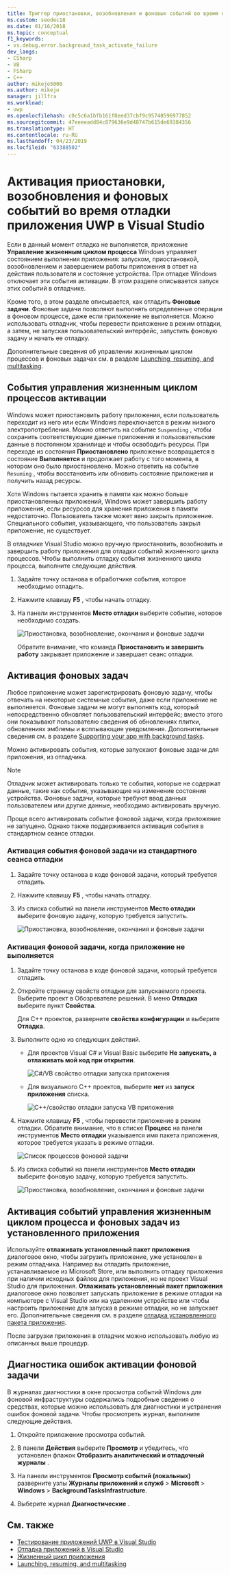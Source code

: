 ```yaml
---
title: Триггер приостановки, возобновления и фоновых событий во время отладки универсальной платформы Windows | Документация Майкрософт
ms.custom: seodec18
ms.date: 01/16/2018
ms.topic: conceptual
f1_keywords:
- vs.debug.error.background_task_activate_failure
dev_langs:
- CSharp
- VB
- FSharp
- C++
author: mikejo5000
ms.author: mikejo
manager: jillfra
ms.workload:
- uwp
ms.openlocfilehash: c0c5c6a1bfb161f8eed37cbf9c95740596977852
ms.sourcegitcommit: 47eeeeadd84c879636e9d48747b615de69384356
ms.translationtype: HT
ms.contentlocale: ru-RU
ms.lasthandoff: 04/23/2019
ms.locfileid: "63388502"
---
```

# <a name="how-to-trigger-suspend-resume-and-background-events-while-debugging-uwp-apps-in-visual-studio"></a>Активация приостановки, возобновления и фоновых событий во время отладки приложения UWP в Visual Studio
Если в данный момент отладка не выполняется, приложение **Управление жизненным циклом процесса** Windows управляет состоянием выполнения приложения: запуском, приостановкой, возобновлением и завершением работы приложения в ответ на действия пользователя и состояние устройства. При отладке Windows отключает эти события активации. В этом разделе описывается запуск этих событий в отладчике.

 Кроме того, в этом разделе описывается, как отладить **Фоновые задачи**. Фоновые задачи позволяют выполнять определенные операции в фоновом процессе, даже если приложение не выполняется. Можно использовать отладчик, чтобы перевести приложение в режим отладки, а затем, не запуская пользовательский интерфейс, запустить фоновую задачу и начать ее отладку.

 Дополнительные сведения об управлении жизненным циклом процессов и фоновых задачах см. в разделе [Launching, resuming, and multitasking](/windows/uwp/launch-resume/index).

## <a name="BKMK_Trigger_Process_Lifecycle_Management_events"></a> События управления жизненным циклом процессов активации
 Windows может приостановить работу приложения, если пользователь переходит из него или если Windows переключается в режим низкого электропотребления. Можно ответить на событие `Suspending` , чтобы сохранить соответствующие данные приложения и пользовательские данные в постоянном хранилище и чтобы освободить ресурсы. При переходе из состояния **Приостановлено** приложение возвращается в состояние **Выполняется** и продолжает работу с того момента, в котором оно было приостановлено. Можно ответить на событие `Resuming` , чтобы восстановить или обновить состояние приложения и получить назад ресурсы.

 Хотя Windows пытается хранить в памяти как можно больше приостановленных приложений, Windows может завершить работу приложения, если ресурсов для хранения приложения в памяти недостаточно. Пользователь также может явно закрыть приложение. Специального события, указывающего, что пользователь закрыл приложение, не существует.

 В отладчике Visual Studio можно вручную приостановить, возобновить и завершить работу приложения для отладки событий жизненного цикла процессов. Чтобы выполнить отладку события жизненного цикла процесса, выполните следующие действия.

1. Задайте точку останова в обработчике события, которое необходимо отладить.

2. Нажмите клавишу **F5** , чтобы начать отладку.

3. На панели инструментов **Место отладки** выберите событие, которое необходимо создать.

     ![Приостановка, возобновление, окончания и фоновые задачи](../debugger/media/dbg_suspendresumebackground.png "DBG_SuspendResumeBackground")

     Обратите внимание, что команда **Приостановить и завершить работу** закрывает приложение и завершает сеанс отладки.

## <a name="BKMK_Trigger_background_tasks"></a> Активация фоновых задач
 Любое приложение может зарегистрировать фоновую задачу, чтобы отвечать на некоторые системные события, даже если приложение не выполняется. Фоновые задачи не могут выполнять код, который непосредственно обновляет пользовательский интерфейс; вместо этого они показывают пользователю сведения об обновлениях плитки, обновлениях эмблемы и всплывающие уведомления. Дополнительные сведения см. в разделе [Supporting your app with background tasks](https://msdn.microsoft.com/library/4c7bb148-eb1f-4640-865e-41f627a46e8e).

 Можно активировать события, которые запускают фоновые задачи для приложения, из отладчика.

> [!NOTE]
> Отладчик может активировать только те события, которые не содержат данные, такие как события, указывающие на изменение состояния устройства. Фоновые задачи, которые требуют ввод данных пользователем или другие данные, необходимо активировать вручную.

 Проще всего активировать событие фоновой задачи, когда приложение не запущено. Однако также поддерживается активация события в стандартном сеансе отладки.

### <a name="BKMK_Trigger_a_background_task_event_from_a_standard_debug_session"></a> Активация события фоновой задачи из стандартного сеанса отладки

1. Задайте точку останова в коде фоновой задачи, который требуется отладить.

2. Нажмите клавишу **F5** , чтобы начать отладку.

3. Из списка событий на панели инструментов **Место отладки** выберите фоновую задачу, которую требуется запустить.

     ![Приостановка, возобновление, окончания и фоновые задачи](../debugger/media/dbg_suspendresumebackground.png "DBG_SuspendResumeBackground")

### <a name="BKMK_Trigger_a_background_task_when_the_app_is_not_running"></a> Активация фоновой задачи, когда приложение не выполняется

1. Задайте точку останова в коде фоновой задачи, который требуется отладить.

2. Откройте страницу свойств отладки для запускаемого проекта. Выберите проект в Обозревателе решений. В меню **Отладка** выберите пункт **Свойства**.

     Для C++ проектов, разверните **свойства конфигурации** и выберите **Отладка**.

3. Выполните одно из следующих действий.

    - Для проектов Visual C# и Visual Basic выберите **Не запускать, а отлаживать мой код при открытии**.

         ![C&#35;&#47;VB свойство отладки запуска приложения](../debugger/media/dbg_csvb_dontlaunchapp.png "DBG_CsVb_DontLaunchApp")

    - Для визуального C++ проектов, выберите **нет** из **запуск приложения** списка.

         ![C&#43;&#43;&#47;свойство отладки запуска VB приложения](../debugger/media/dbg_cppjs_dontlaunchapp.png "DBG_CppJs_DontLaunchApp")

4. Нажмите клавишу **F5** , чтобы перевести приложение в режим отладки. Обратите внимание, что в списке **Процесс** на панели инструментов **Место отладки** указывается имя пакета приложения, которое требуется указать в режиме отладки.

     ![Список процессов фоновой задачи](../debugger/media/dbg_backgroundtask_processlist.png "DBG_BackgroundTask_ProcessList")

5. Из списка событий на панели инструментов **Место отладки** выберите фоновую задачу, которую требуется запустить.

     ![Приостановка, возобновление, окончания и фоновые задачи](../debugger/media/dbg_suspendresumebackground.png "DBG_SuspendResumeBackground")

## <a name="BKMK_Trigger_Process_Lifetime_Management_events_and_background_tasks_from_an_installed_app"></a> Активация событий управления жизненным циклом процесса и фоновых задач из установленного приложения
 Используйте **отлаживать установленный пакет приложения** диалоговое окно, чтобы загрузить приложение, уже установлен в режим отладчика. Например вы отладить приложение, устанавливаемое из Microsoft Store, или выполнить отладку приложения при наличии исходных файлов для приложения, но не проект Visual Studio для приложения. **Отлаживать установленный пакет приложения** диалоговое окно позволяет запускать приложение в режиме отладки на компьютере с Visual Studio или на удаленном устройстве или чтобы настроить приложение для запуска в режиме отладки, но не запускает его. Дополнительные сведения см. в разделе [отладка установленного пакета приложения](../debugger/debug-installed-app-package.md).

 После загрузки приложения в отладчик можно использовать любую из описанных выше процедур.

## <a name="BKMK_Diagnosing_background_task_activation_errors"></a> Диагностика ошибок активации фоновой задачи
 В журналах диагностики в окне просмотра событий Windows для фоновой инфраструктуры содержались подробные сведения о средствах, которые можно использовать для диагностики и устранения ошибок фоновой задачи. Чтобы просмотреть журнал, выполните следующие действия.

1. Откройте приложение просмотра событий.

2. В панели **Действия** выберите **Просмотр** и убедитесь, что установлен флажок **Отобразить аналитический и отладочный журналы** .

3. На панели инструментов **Просмотр событий (локальных)** разверните узлы **Журналы приложений и служб** > **Microsoft** > **Windows** > **BackgroundTasksInfrastructure**.

4. Выберите журнал **Диагностические** .

## <a name="see-also"></a>См. также
- [Тестирование приложений UWP в Visual Studio](../test/testing-store-apps-with-visual-studio.md)
- [Отладка приложений в Visual Studio](/visualstudio/debugger/debugging-windows-store-and-windows-universal-apps)
- [Жизненный цикл приложения](/windows/uwp/launch-resume/app-lifecycle)
- [Launching, resuming, and multitasking](/windows/uwp/launch-resume/index)
